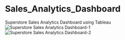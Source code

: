 # Sales_Analytics_Dashboard
Superstore Sales Analytics Dashboard using Tableau
![Superstore Sales Analytics Dashboard-1](https://github.com/Abhisheksabha/Sales_Analytics_Dashboard-/blob/main/Superstore%20Dashboard%202.png)
![Superstore Sales Analytics Dashboard-2](https://github.com/Abhisheksabha/Sales_Analytics_Dashboard-/blob/main/Superstore%20Dashboard%202.png)
